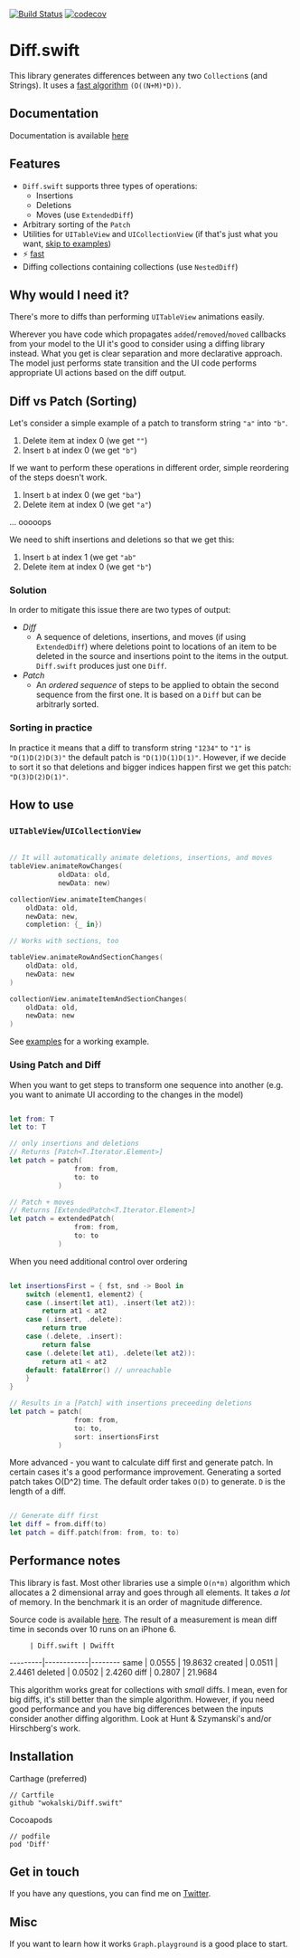 [![Build Status](https://travis-ci.org/wokalski/Diff.swift.svg?branch=master)](https://travis-ci.org/wokalski/Diff.swift)
[![codecov](https://codecov.io/gh/wokalski/Diff.swift/branch/master/graph/badge.svg)](https://codecov.io/gh/wokalski/Diff.swift)


# Diff.swift

This library generates differences between any two `Collection`s (and Strings). It uses a [fast algorithm](http://www.xmailserver.org/diff2.pdf) `(O((N+M)*D))`.

## Documentation

Documentation is available [here](http://wokalski.com/docs/Diff/)

## Features

- `Diff.swift` supports three types of operations:
    - Insertions
    - Deletions
    - Moves (use `ExtendedDiff`)
- Arbitrary sorting of the `Patch`
- Utilities for `UITableView` and `UICollectionView` (if that's just what you want, [skip to examples](#how-to-use))
- ⚡️ [fast](#performance-notes)
- Diffing collections containing collections (use `NestedDiff`)

## Why would I need it?

There's more to diffs than performing `UITableView` animations easily.

Wherever you have code which propagates `added`/`removed`/`moved` callbacks from your model to the UI it's good to consider using a diffing library instead. What you get is clear separation and more declarative approach. The model just performs state transition and the UI code performs appropriate UI actions based on the diff output.

## Diff vs Patch (Sorting)

Let's consider a simple example of a patch to transform string `"a"` into `"b"`.

1. Delete item at index 0 (we get `""`)
2. Insert `b` at index 0 (we get `"b"`)

If we want to perform these operations in different order, simple reordering of the steps doesn't work.

1. Insert `b` at index 0 (we get `"ba"`)
2. Delete item at index 0 (we get `"a"`)

... ooooops

We need to shift insertions and deletions so that we get this:

1. Insert `b` at index 1 (we get `"ab"`
2. Delete item at index 0 (we get `"b"`)

### Solution

In order to mitigate this issue there are two types of output:

- *Diff*
    - A sequence of deletions, insertions, and moves (if using `ExtendedDiff`) where deletions point to locations of an item to be deleted in the source and insertions point to the items in the output. `Diff.swift` produces just one `Diff`.
- *Patch*
    - An _ordered sequence_ of steps to be applied to obtain the second sequence from the first one. It is based on a `Diff` but can be arbitrarly sorted.

### Sorting in practice

In practice it means that a diff to transform string `"1234"` to `"1"` is `"D(1)D(2)D(3)"` the default patch is `"D(1)D(1)D(1)"`. However, if we decide to sort it so that deletions and bigger indices happen first we get this patch: `"D(3)D(2)D(1)"`.

## How to use

### `UITableView`/`UICollectionView`
    
```swift
    
// It will automatically animate deletions, insertions, and moves
tableView.animateRowChanges(
            oldData: old,
            newData: new)

collectionView.animateItemChanges(
    oldData: old,
    newData: new,
    completion: {_ in}) 

// Works with sections, too

tableView.animateRowAndSectionChanges(
    oldData: old,
    newData: new
)

collectionView.animateItemAndSectionChanges(
    oldData: old,
    newData: new
)

```

See [examples](/Examples/) for a working example.

### Using Patch and Diff

When you want to get steps to transform one sequence into another (e.g. you want to animate UI according to the changes in the model)

```swift

let from: T
let to: T

// only insertions and deletions
// Returns [Patch<T.Iterator.Element>]
let patch = patch(
                from: from,
                to: to
            )

// Patch + moves
// Returns [ExtendedPatch<T.Iterator.Element>]
let patch = extendedPatch(
                from: from,
                to: to
            )
```

When you need additional control over ordering

```swift

let insertionsFirst = { fst, snd -> Bool in 
    switch (element1, element2) {
    case (.insert(let at1), .insert(let at2)):
        return at1 < at2
    case (.insert, .delete):
        return true
    case (.delete, .insert):
        return false
    case (.delete(let at1), .delete(let at2)):
        return at1 < at2
    default: fatalError() // unreachable
    }    
}

// Results in a [Patch] with insertions preceeding deletions
let patch = patch(
                from: from,
                to: to,
                sort: insertionsFirst
            )
```

More advanced - you want to calculate diff first and generate patch. In certain cases it's a good performance improvement. Generating a sorted patch takes O(D^2) time. The default order takes `O(D)` to generate. `D` is the length of a diff.

```swift

// Generate diff first
let diff = from.diff(to)
let patch = diff.patch(from: from, to: to)
```

## Performance notes

This library is fast. Most other libraries use a simple `O(n*m)` algorithm which allocates a 2 dimensional array and goes through all elements. It takes _a lot_ of memory. In the benchmark it is an order of magnitude difference. 

Source code is available [here](https://github.com/wokalski/Diff.swift/blob/master/PerfTests/Utils/PerformanceTestUtils.swift). The result of a measurement is mean diff time in seconds over 10 runs on an iPhone 6.

         | Diff.swift | Dwifft 
---------|------------|--------
 same    |   0.0555   | 19.8632
 created |   0.0511   | 2.4461
 deleted |   0.0502   | 2.4260
 diff    |   0.2807   | 21.9684

This algorithm works great for collections with _small_ diffs. I mean, even for big diffs, it's still better than the simple algorithm. 
However, if you need good performance and you have big differences between the inputs consider another diffing algorithm. Look at Hunt & Szymanski's and/or Hirschberg's work.

## Installation

Carthage (preferred)

```
// Cartfile
github "wokalski/Diff.swift"
```

Cocoapods

```
// podfile
pod 'Diff'
```

## Get in touch

If you have any questions, you can find me on [Twitter](https://twitter.com/wokalski).

## Misc

If you want to learn how it works `Graph.playground` is a good place to start.
